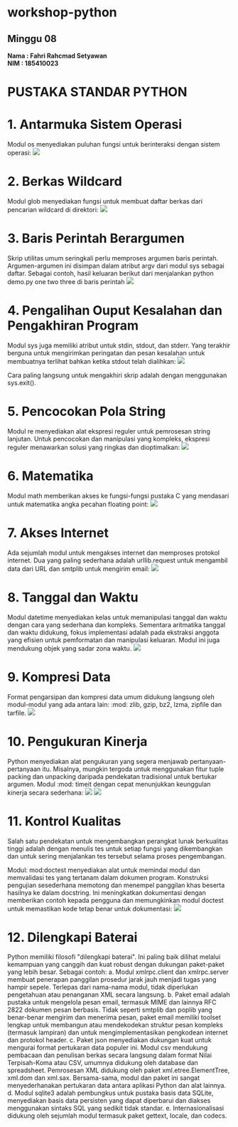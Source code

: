 # workshop-python
<h2>Minggu 08</h2>
<b>Nama : Fahri Rahcmad Setyawan</b></br>
<b>NIM : 185410023</b>

# PUSTAKA STANDAR PYTHON
# 1.	Antarmuka Sistem Operasi
Modul os menyediakan puluhan fungsi untuk berinteraksi dengan sistem operasi:
<img src="https://github.com/Fahri54/workshop-python/blob/main/minggu-08/gambar/1.png"/>
# 2.	Berkas Wildcard
Modul glob menyediakan fungsi untuk membuat daftar berkas dari pencarian wildcard di direktori:
<img src="https://github.com/Fahri54/workshop-python/blob/main/minggu-08/gambar/2.png"/>
# 3.	Baris Perintah Berargumen
Skrip utilitas umum seringkali perlu memproses argumen baris perintah. Argumen-argumen ini disimpan dalam atribut argv dari modul sys sebagai daftar. Sebagai contoh, 
hasil keluaran berikut dari menjalankan python demo.py one two three di baris perintah
<img src="https://github.com/Fahri54/workshop-python/blob/main/minggu-08/gambar/3.png"/>
# 4.	Pengalihan Ouput Kesalahan dan Pengakhiran Program
Modul sys juga memiliki atribut untuk stdin, stdout, dan stderr. Yang terakhir berguna untuk mengirimkan peringatan dan pesan kesalahan untuk membuatnya terlihat 
bahkan ketika stdout telah dialihkan:
<img src="https://github.com/Fahri54/workshop-python/blob/main/minggu-08/gambar/4.png"/>

Cara paling langsung untuk mengakhiri skrip adalah dengan menggunakan sys.exit().
# 5.	Pencocokan Pola String
Modul re menyediakan alat ekspresi reguler untuk pemrosesan string lanjutan. Untuk pencocokan dan manipulasi yang kompleks, ekspresi reguler menawarkan solusi yang 
ringkas dan dioptimalkan:
<img src="https://github.com/Fahri54/workshop-python/blob/main/minggu-08/gambar/5.png"/>
# 6.	Matematika
Modul math memberikan akses ke fungsi-fungsi pustaka C yang mendasari untuk matematika angka pecahan floating point:
<img src="https://github.com/Fahri54/workshop-python/blob/main/minggu-08/gambar/6.png"/>
# 7.	Akses Internet
Ada sejumlah modul untuk mengakses internet dan memproses protokol internet. Dua yang paling sederhana adalah urllib.request untuk mengambil data dari URL dan smtplib 
untuk mengirim email:
<img src="https://github.com/Fahri54/workshop-python/blob/main/minggu-08/gambar/7.png"/>
# 8.	Tanggal dan Waktu
Modul datetime menyediakan kelas untuk memanipulasi tanggal dan waktu dengan cara yang sederhana dan kompleks. Sementara aritmatika tanggal dan waktu didukung, fokus 
implementasi adalah pada ekstraksi anggota yang efisien untuk pemformatan dan manipulasi keluaran. Modul ini juga mendukung objek yang sadar zona waktu.
<img src="https://github.com/Fahri54/workshop-python/blob/main/minggu-08/gambar/8.png"/>
# 9.	Kompresi Data
Format pengarsipan dan kompresi data umum didukung langsung oleh modul-modul yang ada antara lain: :mod: zlib, gzip, bz2, lzma, zipfile dan tarfile.
<img src="https://github.com/Fahri54/workshop-python/blob/main/minggu-08/gambar/9.png"/>
# 10.	Pengukuran Kinerja
Python menyediakan alat pengukuran yang segera menjawab pertanyaan-pertanyaan itu.
Misalnya, mungkin tergoda untuk menggunakan fitur tuple packing dan unpacking daripada pendekatan tradisional untuk bertukar argumen. Modul :mod: timeit dengan cepat 
menunjukkan keunggulan kinerja secara sederhana:
<img src="https://github.com/Fahri54/workshop-python/blob/main/minggu-08/gambar/10.png"/>
<img src="https://github.com/Fahri54/workshop-python/blob/main/minggu-08/gambar/11.png"/>
# 11.	Kontrol Kualitas
Salah satu pendekatan untuk mengembangkan perangkat lunak berkualitas tinggi adalah dengan menulis tes untuk setiap fungsi yang dikembangkan dan untuk sering 
menjalankan tes tersebut selama proses pengembangan.

Modul: mod:doctest menyediakan alat untuk memindai modul dan memvalidasi tes yang tertanam dalam dokumen program. Konstruksi pengujian sesederhana memotong dan 
menempel panggilan khas beserta hasilnya ke dalam docstring. Ini meningkatkan dokumentasi dengan memberikan contoh kepada pengguna dan memungkinkan modul doctest 
untuk memastikan kode tetap benar untuk dokumentasi:
<img src="https://github.com/Fahri54/workshop-python/blob/main/minggu-08/gambar/12.png"/>
# 12.	Dilengkapi Baterai
Python memiliki filosofi "dilengkapi baterai". Ini paling baik dilihat melalui kemampuan yang canggih dan kuat robust dengan dukungan paket-paket yang lebih besar. 
Sebagai contoh:
a.	Modul xmlrpc.client dan xmlrpc.server membuat penerapan panggilan prosedur jarak jauh menjadi tugas yang hampir sepele. Terlepas dari nama-nama modul, tidak 
diperlukan pengetahuan atau penanganan XML secara langsung.
b.	Paket email adalah pustaka untuk mengelola pesan email, termasuk MIME dan lainnya RFC 2822 dokumen pesan berbasis. Tidak seperti smtplib dan poplib yang 
benar-benar mengirim dan menerima pesan, paket email memiliki toolset lengkap untuk membangun atau mendekodekan struktur pesan kompleks (termasuk lampiran) dan 
untuk mengimplementasikan pengkodean internet dan protokol header.
c.	Paket json menyediakan dukungan kuat untuk mengurai format pertukaran data populer ini. Modul csv mendukung pembacaan dan penulisan berkas secara langsung 
dalam format Nilai Terpisah-Koma atau CSV, umumnya didukung oleh database dan spreadsheet. Pemrosesan XML didukung oleh paket xml.etree.ElementTree, xml.dom dan 
xml.sax. Bersama-sama, modul dan paket ini sangat menyederhanakan pertukaran data antara aplikasi Python dan alat lainnya.
d.	Modul sqlite3 adalah pembungkus untuk pustaka basis data SQLite, menyediakan basis data persisten yang dapat diperbarui dan diakses menggunakan sintaks SQL 
yang sedikit tidak standar.
e.	Internasionalisasi didukung oleh sejumlah modul termasuk paket gettext, locale, dan codecs.
